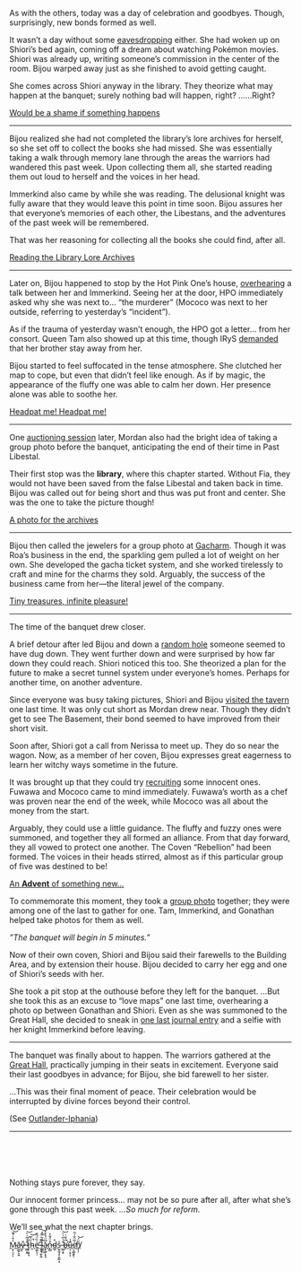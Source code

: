 As with the others, today was a day of celebration and goodbyes. Though, surprisingly, new bonds formed as well.

It wasn’t a day without some [eavesdropping](https://www.youtube.com/live/C6kmnHsopgM?si=avfoBgSKUq9BJzvQ&t=268) either. She had woken up on Shiori’s bed again, coming off a dream about watching Pokémon movies. Shiori was already up, writing someone’s commission in the center of the room. Bijou warped away just as she finished to avoid getting caught.

She comes across Shiori anyway in the library. They theorize what may happen at the banquet; surely nothing bad will happen, right? ……Right?

[Would be a shame if something happens](#embed:https://www.youtube.com/live/C6kmnHsopgM?si=AMA62ai2XxdOzql9&t=610)

---

Bijou realized she had not completed the library’s lore archives for herself, so she set off to collect the books she had missed. She was essentially taking a walk through memory lane through the areas the warriors had wandered this past week. Upon collecting them all, she started reading them out loud to herself and the voices in her head.

Immerkind also came by while she was reading. The delusional knight was fully aware that they would leave this point in time soon. Bijou assures her that everyone’s memories of each other, the Libestans, and the adventures of the past week will be remembered.

That was her reasoning for collecting all the books she could find, after all.

[Reading the Library Lore Archives](#embed:https://youtu.be/C6kmnHsopgM)

---

Later on, Bijou happened to stop by the Hot Pink One’s house, [overhearing](https://youtu.be/C6kmnHsopgM?t=3830) a talk between her and Immerkind. Seeing her at the door, HPO immediately asked why she was next to… “the murderer” (Mococo was next to her outside, referring to yesterday’s “incident”).

As if the trauma of yesterday wasn’t enough, the HPO got a letter… from her consort. Queen Tam also showed up at this time, though IRyS [demanded](https://youtu.be/C6kmnHsopgM?t=4028) that her brother stay away from her.

Bijou started to feel suffocated in the tense atmosphere. She clutched her map to cope, but even that didn’t feel like enough. As if by magic, the appearance of the fluffy one was able to calm her down. Her presence alone was able to soothe her.

[Headpat me! Headpat me!](#embed:https://youtu.be/C6kmnHsopgM?t=4066)

---

One [auctioning session](https://youtu.be/C6kmnHsopgM?t=4531) later, Mordan also had the bright idea of taking a group photo before the banquet, anticipating the end of their time in Past Libestal.

Their first stop was the **library**, where this chapter started. Without Fia, they would not have been saved from the false Libestal and taken back in time. Bijou was called out for being short and thus was put front and center. She was the one to take the picture though!

[A photo for the archives](#embed:https://youtu.be/C6kmnHsopgM?t=5062)

---

Bijou then called the jewelers for a group photo at [Gacharm](https://youtu.be/C6kmnHsopgM?t=5232). Though it was Roa’s business in the end, the sparkling gem pulled a lot of weight on her own. She developed the gacha ticket system, and she worked tirelessly to craft and mine for the charms they sold. Arguably, the success of the business came from her—the literal jewel of the company.

[Tiny treasures, infinite pleasure!](#embed:https://youtu.be/C6kmnHsopgM?t=5552)

---

The time of the banquet drew closer.

A brief detour after led Bijou and down a [random hole](https://youtu.be/C6kmnHsopgM?t=5970) someone seemed to have dug down. They went further down and were surprised by how far down they could reach. Shiori noticed this too. She theorized a plan for the future to make a secret tunnel system under everyone’s homes. Perhaps for another time, on another adventure.

Since everyone was busy taking pictures, Shiori and Bijou [visited the tavern](https://youtu.be/C6kmnHsopgM?t=6508) one last time. It was only cut short as Mordan drew near. Though they didn’t get to see The Basement, their bond seemed to have improved from their short visit.

Soon after, Shiori got a call from Nerissa to meet up. They do so near the wagon. Now, as a member of her coven, Bijou expresses great eagerness to learn her witchy ways sometime in the future.

It was brought up that they could try [recruiting](https://youtu.be/C6kmnHsopgM?t=6725) some innocent ones. Fuwawa and Mococo came to mind immediately. Fuwawa’s worth as a chef was proven near the end of the week, while Mococo was all about the money from the start.

Arguably, they could use a little guidance. The fluffy and fuzzy ones were summoned, and together they all formed an alliance. From that day forward, they all vowed to protect one another. The Coven “Rebellion” had been formed. The voices in their heads stirred, almost as if this particular group of five was destined to be!

[An **Advent** of something new…](#embed:https://youtu.be/C6kmnHsopgM?t=6784)

To commemorate this moment, they took a [group photo](https://youtu.be/C6kmnHsopgM?t=6895) together; they were among one of the last to gather for one. Tam, Immerkind, and Gonathan helped take photos for them as well.

_”The banquet will begin in 5 minutes.”_

Now of their own coven, Shiori and Bijou said their farewells to the Building Area, and by extension their house. Bijou decided to carry her egg and one of Shiori’s seeds with her.

She took a pit stop at the outhouse before they left for the banquet. …But she took this as an excuse to “love maps” one last time, overhearing a photo op between Gonathan and Shiori. Even as she was summoned to the Great Hall, she decided to sneak in [one last journal entry](https://youtu.be/C6kmnHsopgM?t=7324) and a selfie with her knight Immerkind before leaving.

---

The banquet was finally about to happen. The warriors gathered at the [Great Hall](https://youtu.be/C6kmnHsopgM?t=7428), practically jumping in their seats in excitement. Everyone said their last goodbyes in advance; for Bijou, she bid farewell to her sister.

…This was their final moment of peace. Their celebration would be interrupted by divine forces beyond their control.

(See [Outlander-Iphania](#edge:iphania-outlander))

---

\
\
\
\
Nothing stays pure forever, they say.

Our innocent former princess… may not be so pure after all, after what she’s gone through this past week. _...So much for reform._

We’ll see what the next chapter brings.

[M̷͕͎̤͔̒̄͗́͊͝ͅā̵̧̺̙̞̭y̷͕̐ ̶̫̺̝̥̐͗̃͑̀͝t̷̯̦͔̥͉̋̈́͘h̴͕͐̀̅̚͝e̵̛̬̲̙̠̜͗̏̈́̑̄ ̵̨̨͉͈̩͍̐͊͛l̴̩͇͒́̿̓͘͜͝ǎ̷͓̙̬͕̝͉͆̈́̊̄̓n̵̙̻͒̈́̐͐d̴̲̬̊s͕̱̫̘͓͕̼͍͙͐ ̶̫̺̝̥̐͗̃͑̀͝b̶̥̅͛̆͑͘̕u̵̩̩̣͙͎͊̾r̸̹͉̳̯̙̹͛̅̈̐͗͂n̸̡̦̜̎̈́͝](#embed:https://youtu.be/C6kmnHsopgM?t=8151)

